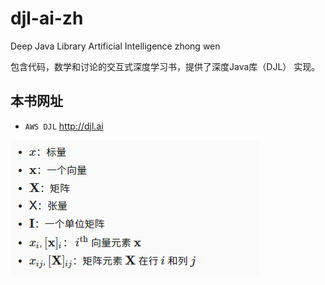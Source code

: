 # djl-ai-zh
Deep Java Library Artificial Intelligence zhong wen

包含代码，数学和讨论的交互式深度学习书，提供了深度Java库（DJL） 实现。

## 本书网址

* `AWS DJL` http://djl.ai

![Image](data:image/png;base64,iVBORw0KGgoAAAANSUhEUgAAAY0AAADaCAYAAABaWx4qAAAAAXNSR0IArs4c%0A6QAAAARnQU1BAACxjwv8YQUAAAAJcEhZcwAADsMAAA7DAcdvqGQAACn0SURB%0AVHhe7Z09axvN18afj6IvsaUw3IZAXFngwiJFROAWBP6CQBA3GKUIchGRwoiA%0AEQGjFEEpggwBBQIKBJQiyIVZQ4wChjWkEBhUBLYIpDnPmdlZaXY1K41eHFn2%0AVfywtTv7vnuuOefM7vm/P3/+EAAAAGADRAMAAIA1EA0AAADWQDQAAABYA9EA%0AAABgDUQDAACANRANAAAA1kA0AAAAWAPRAAAAYA1EAwAAgDUQDQAAANbcOdEY%0A/OhQ57RPvmEeAACAydw50egepCj1uEn9cJo/oMEggV/RZf/8bFI+laL0dpay%0AD5LIUJrb5I/70WUBAOAWcOdFo3+cpxQbeSMH3ejySjSqJ9q0MbpU5TYQDQDA%0AbQSexiwo0cjt1ah2mESJchANAMAtZc1Eo0eNRw6lnAI1L03zkwh6/2OexKzi%0AgfAUAOCOs2LRGFD3sEjZ3SxlNtKUO+iQ971J5YcZym5vUvZ5mzy9/aBNJWXw%0AS58G2nqm44scxVWbymL5R3Vy4/mLJHzz+gAA4C4yl2icn5/Tzs6ONN7ir/ht%0AajcZn7oHWSq87QUjmS4alJWCkGcvwqPW0zT/71D1NLrc4KJLnROPBto0a85q%0AtCW34VDh2Bt6DhHvI4b0GCzaJQGPAwBwm5hLNELBCBG/Te0mIgz4w8bIkwgN%0A+n6HvQL2KBz+f7tK7tJ6+j51XjjBPjsOOakcNS70+X1qPuZ58eS3zmndEI5K%0AgL2kufImAABwg5lLNHTBCDG1m4gY6qoNafXeB6OYrq1nftWiYmqLtu7z/j5u%0AUvt1hlJPW+yx+DIM5eui8WtA3oXhXY6TKu9jlbraNFNifaFkOwAA3GBW52lE%0AGFB7T6wrG+v9Lwuf3FcsEuzZNEKD7vfJu+J5LAROqkitq5Fo+F8ralpsPVI0%0A0pTRPIrMBi/jbEa8DDkNogEAuIWsMKeh06WqCEc5VXKH04QH4GttFuC0Rhn2%0AMqonIo+iG3QVspIehx6ecqnGHknunRddD0QDAHDHmUs0loF3XODefIoyR71o%0APkPN97+UyZHGPLrcfIlwl+qHwbojoiFDVg5VvgpxiuY0vHc5St2vaSJmBqEo%0AAMBdYkWi0afWEza2TpZ7/33q7KsE9UuVhL7qUGXX8C7GAkNuQ0ZGnr2Ol1sy%0AZBUk42OJcDmay9He/u5T+/nIm4h4FTFPI6BM7X64LAAA3A5W5mn4JzXK3WNj%0Au52h/JFL/dM65Tcc2txlg/uoTM0fptAUewy787zcN2IkGgPqvStT7TTcTkw0%0AxIuEe1VqX0wOkcHTAADcJVYmGqti3Mj77OnwNOnBOJR/H8tjCPCeBgAASO6c%0AaIjhtGMJ9vBLt/Gv2gIAAIhw90QDAADA3EA0AAAAWAPRAAAAYA1EAwAAgDUQ%0ADQAAANZANAAAAFgD0QAAAGANRAMAAIA1EA0AAADWQDQAAABYA9EAAABgDUQD%0AAACANRANAAAA1kA0lsFlh5qfZ60mqLhoUmmvQvWv+IQ6AODmA9FYGC8o3rRT%0Ap55x/mRkWdlUjhoX5vljyDrlqljVWLVAxe6mLKU7qjoIAADLAaKxED51DzKU%0ActKUdhwqvO0Na5zb4VLtfoocrTb6VKRo5Kn50zAvRBWNgmgAAJYNRGNuBoFg%0ApDJsnH3y2Zhn2APIvXYTBaB/nJfV/GZiWH5WIUVjiwovalQ7TOBFgbZ4WYgG%0AAGDZrJ9oXHWovM3GdLtK3VVV2vvVo8bTNHsYOaqdjaoADr5UWDhSlHnWpJ5h%0A3wLRqFBbVAmcCm/j3yTRQHgKALAaViQaXaqGPWkNYeTGe+OxUMxZTfaiRW+7%0AdqZN/0v0v9Yov8Hb3y5R61JM61P7ORvqI1fO9380qCjmb+SpFktuB8fGYqdN%0AS6Yf5EriogEAACtkLtE4Pz+nnZ0dadTFX/Hb1G4SvuhNX7ao5AgBYP4pU/uK%0A5121qfyPMMpV6vSDXnc83NM/61Dn7C+PNrpoUfkhexfcy88+b5H3O5xnMO7s%0AiTRZSERvP/24Sm2V5F5INKSHoc7VjMDjAAAsi7lEIxSMEPHb1M6GIBcQrMd5%0AUqXqE4dSToGashe/RBYwuvljIVAetfbL1Pw+iK072SMYfG9SeZ8FRv2OiIZK%0AVo9vL/SszOvtfyqbQ1ImlPcDAADLYi7RGDd0KWM7W7zjguyVB+sKEsumdgvx%0A24/lDGbAN6xviH0YaVw0YqG3yLQE0RDreNyk/nCaqZ39PgEAwCys3NMIGFB7%0AL1zfNYnGtbEC0XA2Ix7FpgjxbWTGp0E0AABLZmU5DR09RCW5jvDUtQHRAADc%0AHeYSjaVy2aQCGzjnSZM89b8Ujsf829SeWUkiPJFFREMda4TJojGO/fYBAGBR%0AViYacvRUv0NV8c5FOHKKpw8+l2lTGdDMQYf68ZzCiofcjrNETyOCab0u1TVv%0AIuJVxDyNgDq5kXUCAMBirEg0xt/TCEYo/aHuQXS6Pk9y1aaSfE+Cje+qXu6L%0AMKdoTAWeBgDg5rH68NTas0zR8Kmzz+saCqZDpU9qiC/e0wAA3AAgGn8TXwzh%0AnTIyTLYJ8IcvEAIAwM0AogEAAMAaiAYAAABrIBoAAACsgWgAAACwBqIBAADA%0AGogGAAAAayAaAAAArIFoAAAAsAaiAQAAwBqIBgAAAGsgGgAAAKyBaAAAALAG%0AogEAAMCalYlG8Jlw86e8g8+Hq0+OG+ZH6msAAAD4a6zO0wg/Af5DK/Eq+K9J%0Anvp8uKzud1KT9cNFOdie+mR4pJLfwnSp4mxS5Uvsk+XaJ8rHGbUdKxq1UabO%0AsDiUT91XWcq/aFM/XC8AAKwxNyI85R0XyBkaXofKoQH33aAcrKMb4iVz0aBs%0AKkuNi+j0iZ7Q4+ZQBKRoqAJM7ustSj1oaLXNu1RlQdx67arfAACw3tyQnEaf%0AWk+ckVF2StS+4l76QYZ/Z6h6MqVw0QKYxaFKTcvSrCPR8KjxUAhEOzGspoNq%0AegCAdeTmJMJ/tiJhKmc3K8NSGTbIvqm9zlWHysIjmbluuDL0hy57O1GRsK3n%0APRQN9lhyqZzmsfjUecFCqHklAACw7twc0WD6H/QwVSACrk3+4qxGW3KZLaqd%0AGeYncVrl5QJDHxeJ5PBUnpo/R+sIRcM93KLU0xYN1PRARByqfPWp/6lM2Qd1%0AcsN5AACwpswlGufn57SzsyONqPgrfpvazc6A2nt6mKpALc1AT6J/1qHO2eyj%0Aqvo/POnJmEWjQm09Af69QfkE0fhzKeaFnkZwHM6TlvQybL0WAAC46cwlGqFg%0AhIjfpnbz4L2P9vBDw2tquzA/m2zoR9vSyT82GHrZPkE0+H/pbex3aHBSpbRh%0AnSMgIACA9WQu0TAZQlO7mbkMjLizkY6Mpip8uK73MvyhF+G+yVHqPhtz9bv3%0AbnbR+MNikXKq5LKn4f3oD9fdexv3Wq4vsQ8AANfJDfI0XKrJ4bXByKnOfjRM%0A1bw0LbM8ui95O/crw0T6rDkN8b//uaREYzRfgPAUAOC2cENyGuHw2i2qfFO9%0A8F8dKuujqZ40tfcflg0L1n21nf2OluOI5TQU+mguKRov61R/wH+dTSq862nr%0ADYBoAABuC3OJxrLxT6rG4bX+t4oaFSVwqHDsRZbTmTcRLpGjr7JU/yzCT0E4%0AzNbQR8JTki5Vh/ucDD6FAgBYR1YmGvITIYJ+O/Ao/ilT+yf/1t6z8AcetZ9v%0AjoytCFP9UMvpQ3HnHXIrUd+4UsNlvbc5uZ3qwbyioR2bYjynwSz1UygAAPB3%0AWJFoJH+McGSAJ/fYIz31qzaVNnj6zC/3hZ8wyVD1NPx0CW93r0ldOYrLHJ4S%0AhB6RSTTiIDwFALgt3Ijw1MpgDyXLAmR66zww9FGhGjFKhnufalT7lBw2E0A0%0AAAC3hbstGn988s6Cl/vM85eE/GIuhtkCANafOy4aAAAAZgGiAQAAwBqIBgAA%0AAGsgGgAAAKyBaAAAALAGogEAAMAaiAYAAABrIBoAAACsgWgAAACwBqIBAADA%0AGogGAAAAayAaAAAArFmZaPRETW7xxdjEUq4eNR4GX5U1fYV26fwO6oVf+3YA%0AAGCNWaGn4VHziaoD/ni8lKv7WpR/5Xlz1MiYxPgnz9Uny0+q/H+0/rfcx6d5%0AKr3vRcVEtnVoczdL2QcJ7G6Sw+uvnmjLAQDAmrPa8JRWBzzz2h1NP6vJ8q+p%0AVGaOSnxTkJ8pDwgq6iWLRlCgKUeNi9E0iVFgYvwUpWMhGgCA28XKcxphfXAh%0AENUTn426S9XtQEhybycXN1qUSHGkmBAE+5VQl1y23aLCixrVDhN4UZAlaCEa%0AAIDbxI1IhMu63EI4titsbIOwlPNkPGQ15Io9FCEsc4WugtzFJE9jcFqjHHtA%0AibkU2RbhKQDA3eNGiEYkvyFITI4rzmqyFy96+zOHr1TYaLitmGjU31VokwUh%0A+6pLg/iyAABwx5lLNM7Pz2lnZ0caXfFX/Da1m4lBm0rKkGfe9MxtNPpnHeqc%0A9Y3zJnJaZQ+gQK1+OE15Hp8rUjQa3z1yv/Wor7yRIT63lcKiC4498DgAALeB%0AuUQjFIwQ8dvUzh6fugdqtJRgySOmIkjDr7wLwZjnYSZ/PBKo/qeyOSRl4khL%0A8AMAwJozl2iYjKqpnS3DZLhTosr+llyf86RFfUPbRYkkv3VUeErkNGSb+zVy%0A420Ucv7jprZ/fWo+5v0/6GrtTNMAAGC9Wb2n8atLlftiPQ6Vv/jydzB6KmHk%0A0oJ4b7ORfTeOnrpoUG5CvkSKhrMZ8Sg2xdDhjcz4NIgGAOAWseKcxoDae0EC%0A3NnvDEcq6cNwl/6ehoY0/v+qUVq6aKi30Z0Xo30aWw6iAQC4g8wlGsui/0G8%0APMeG1SlTJ5LD8Ml9NfmN8LkT4Rru661RmCkiGixcX8q8b/x70iiuIQhFAQDu%0ABqsTjcsmFURPPAxLjbVxqaZe8nP22tHhr4sMudXovuR1hB6OJhr+VY96l71g%0AGPDjBnm/9eVcqmveRMSriHkaAfXE3AgAAKwbKxINL+iZC0HQwlJjsLAEI5ti%0A+Y2rNpU2ePpCo6x6bPxTtKU+X+J/LsntbN5Ly9BTUWxP5VecRzVyB6Z1hMDT%0AAADcDVYanloJQy+F2ShSS4afWMT+TVH6YYnqn3s00D2Lqy7VnpaCMJX0RtSy%0AM4L3NAAAt4G7JxpJ/DKFyAAAAOhANAAAAFgD0QAAAGANRAMAAIA1EA0AAADW%0AQDQAAABYA9EAAABgDUQDAACANRANAAAA1kA0AAAAWAPRAAAAYA1EAwAAgDUQ%0ADQAAANZANAAAAFizItHoUtXw+fARowp6NxXvS5PaFwPjPBOD7y2qv3fNtUN+%0AtKn2rk3ePLVB8HVeAMBfZGWehj8Y0IBpv9DE4t8G9dT0xMJMNwFVHCrzpmee%0Ab0IuEysmJVEFnLZrkyv8+R2qbGxS+ZMmVLI2SJYaF1q7ON8q5NyrxMrpjs6/%0AET9sNy7uab1ols/zH+Sp8nmxsrsAgPVh5eGp7oFmlMJ63TeZsJrfRpocp0CN%0AH/Y9fe99no8z6kUFddJzkw0/M/hYpJTDxn9o0AW8L06Ksm/jQjTCe5ul1IMG%0AeZHpSqg0MdDJH4ciEIhGUEDKpdr92LZOqrzvi5XcBQCsFxCNWRgEghGUmfV5%0A3zNsyHNsNCcIx8+wZK0dI4OtIXr0bLAzojStr3sFfeocVaj2yaW+5in4w8qD%0ACeJw0LQsT6uJxkWDckIgPtkcD58f4/oAAOvOWojG4GuZMjw/w0ZuVWEr/0eD%0AihuqXvgw1DOgzgsWjlSGSsc9874p0YiUezVNUwbaJBre2xxvo0itK/ZMjoW3%0Aop0zA8P1hob+TNVkH4qEbU3zkWh473gfHmoeiwiXsZdjFDkAwK1lLUTDfb0V%0AzL8/Je5/Hfzm3vxhntK8/cyzFnmiF99vU/lBluqnoo1PvXdFOT/9uEadvras%0AYEHR8E+rUjDHeu9+3Lvx2cuITnNf8XmThj4uEhPCU5FroETjWxCaKn4c5VOk%0AiMhwWZ/az7OUPWIvaLgcAOC2MpdonJ+f087OjjQy4q/4bWpng1V4ig23+7VD%0AbtwgXzPexzLl2LtIOVkqf9Ri+Qaj7/9oUnnX4eNIU/6gHYiL1nZ4jFOIiMZl%0AS3o3wbyRaIg8SMqpRgX0pMptYvkFPm+9SyEkCaLxoj0MaQl6b9mLMYmG9DR4%0AXuhpXLWp5DhU+CD21dZrAQDcBuYSjVAwQsRvUzsbrjOnEVn3TKhkNRvt8n6T%0AeoPYuo2egoAN73GZyh8mC4ytpyHEIb1bpeYbEZLSPI2LBmXFPl6Gy4Zhq3Ik%0AUZ4cyspT3mDoZfsE0QgT4eUvAz6vacM6NSAgANxa5hINk6EwtbPhOkXjz69R%0AL3pWJuZOEkXDwAKiIUJOIqkdGH9NNPwOlblt+csoHNV9aTh/w6S5S/VHKdp6%0A1VW/e9SYWTSCa+W8ctnT8KjXD9fN6/qX16V7LfO8bwIAWAtutadxbcwhGvr5%0AmoQpsTwmGn88arKh3hKjqdTvxgP9d5wuVXjdWy/DgQQz5jTkcfrUfqZEYzhf%0AgPAUAHeJ9chp3DRmEQ0TMy4/Lho+dfb5fO1x7178HrSpxOvTPY8I8iVAcY4d%0A1cac0wjQ1xGIRuVNnbL817kn3kvR1iuBaABwl5hLNJaJlWisKBGeiKXRjxzb%0ALMTOw7hoiGG42dFoMvmSXYna8dyLwj3cotSDOrXFy4VOgVo/bQ19NDwlkQn3%0A2P6OcfM/AwMAmI+VicYsnxFZ6ZBbE7aeQlJO5XtDLl/5bJgniXoMJtHwf3rk%0AqXZSQJIEV+1rMFzWo8ZD9hieVKk6r2j8FkN79X015DSYVb1PAwC4XlYkGoEx%0AGvVM40R7qoPPpeA9CTZyN8IYrSo8pZYznzOdUGA8aj5x5BvsrhpV5bOnUHrf%0AnRCeEoSiZRCNMRCeAuAusfLw1Fryt0XjU5myD+rsZcV7+UkERt99zR5IKsPb%0AiXouExPhgqHX4lH7sEbtid/FgmgAcJeAaNxmfnnkypf7DPOWiAw1YpgtAHcC%0AiAYAAABrIBoAAACsgWgAAACwBqIBAADAGogGAAAAayAaAAAArIFoAAAAsAai%0AAQAAwBqIBgAAAGsgGgAAAKyBaAAAALAGorHmDE4a1Po++r6Ue5SlTSd1cz4j%0ADwC4VUA01hzx2fTSJ1ErYzRNFn+CaAAAroFbLhrBZ7vT21nKPihTe9bKf/02%0AlR/wstvpG1uKtnvgQDQAAH+NOyEac9e9CBElTm+iaFw2qeCEopiVlQDF9KDM%0AbI4K+2Wq7ucpvZGj+plh+WlcNKm0V6H61755/hqAz7YDsFwgGjbcCNHwqfsq%0AS04qTZVvPv0ZdKnxokBbqZTZ02DRaPwQvz1qinKs+52Zqx5673LBeiYWYdKQ%0A9cMd2twNRMzI7iYfQ8I1SSqPa8SmTggKRAGwbCAaNtwI0RDG36HURpFal2qa%0AqgA4OTylDOdemwZam+m4VLufImcWsZGiES3VO8aEqoWB2FkSux5BSVxDuwnk%0Aj9fXgwJgVUA0bLip4aklisY8RnesBy9FY4sKL2pUO0xAeUcLXxMr4GkAsGwg%0AGjbMIRqDr2XKsHHMsMGaNSxkjS4aF+1h7mF+0ahQ2xgKitOjhgh5GUVjgfDU%0AgsziqcDLAGA+ViwaA+oeFtmQZCmzkabcQYe8700qP8xQdnuTss/b5BmXsyUm%0AGsrIRg1IEE4ZNzhV6obrmUM03NdbwXoWHsU0oM5BTp6P9G6Z2mFoStBvUYG3%0AUfzIovGtQpmjnpw+v2hoxzyRdenBz7efRvER6zDcPxAfcNeYSzTOz89pZ2dH%0APjTir/htajcZnx/OLBXe9oKe+EWDsvJBZCN+6VHraZr/d6h6Gl9uFmKiwduU%0APeWTmvQC5IP/qE6933/I/16nHP92njSpJ3vTWqJ1nvDU7z65XzvkzjrMN4JP%0A7qtM4K1cBgbLeeVG5ncPc5TeLlJpLxAU8XJfZkMcW5oy/6tQ5bl62c9hEX6Z%0AnJ9YSDSkh6HO54zIa2MUcxtU/mTR7cePTybk+R7cc1S7TSrLkWkDaj/f5N8Z%0AqrJXJ+8l37A8ALeYuUQjFIwQ8dvUbiJnNdp62Bh5EuK3WJ9IvA7aVBKGbrtK%0ArvZQDi661L20GTUTEheNEd5xQYZJxP5nXtSosh1sr2sanpkgGv2zDvWuotOW%0AylWLik6FOnwOBh+Lcl+vq2cbEY1EIx4muc09+P6nsjkkZeIoKn6R8Nf3htx+%0AnjsUwTQVDnvB3pLejjGJoP+zS80DMdQ4T9UPvA4x3e9T512NGrMMH/7Vpaq4%0AL8SxOwWqvhL3jEOFY8/cHoA7wFyiMW5MUsZ2E/H5odcMtPc+SMQmG8Ue1XfZ%0AwD9rz9DjTxaNwNPJjI6BjUJTD/3omETjV5vKjkM5Nn7XlrP4LYypEEmPGg/F%0AfhapdU0iNS4asVFQkWkJoiHWETlPpnbmZSMor6ryLZxmsYyAlyuKFzHlNWVP%0AayhSGfmuSumoPbvIq3dhwvvkWnNUAKwBq/M0IrDbvyfWlbV/J8CKSaIhYCHa%0AUccxq2j8TS4aMnQ2z7sWtixNNEQYTPMoZGhsIzM+bYIA+F/KvC+8reH1sBQN%0A4bH89Mj91qTGyxLleVvF/Qa1fyiP5Gebqo8ylD9oUW8QXzaZwadScI8wEA1w%0A11lhTkOnS1UZd69qSeOwl623m5XJoqGHqCQzhqf+Fu6hSKo7VPnK50N4H9fw%0AhvNNEg3xaZToAALz9nwtdNn/WqWiGpklr6Xaj2F+R9t+/lGWnI081U+jQ5WN%0A6CEqCcJT4G4zl2gsg9BgyxE/ej5DzRe9TedpS8aj/ZMaFfeKlHNmeDtZkiwa%0APgtBOCS2r/4XRmHrpaEnGRMN70OJiv8VaGsjyDdE2oYsJREuCF6yC42oEJDc%0Au+UbrXHRCI2kzmTRGMe2ncavDpVZVLYO9ZyHaT1szDf4fviufl90qPmZz/fl%0AgLzTLp/3oMMROa6BRz11PbzjMlU/T8tveNR8wgImvVD1f3gekrxSAG45KxKN%0APrWe8MPnZNmg96mzrx5GNthy/lWHKrthuIiN5iN+6M9EiCZD1VPN+5AfFJz0%0AIcK4aKiE6w8VpxYjp5TR770Rn8wQBoF7ku+DBKz/Wy2ni8ZVi0pihNWXCjls%0ATFp6b1xjaUNu1bBaeW5EfH27YvaGFmSqpxHBZMRdqmu9+RCTpxFQN5wXMWKJ%0Az5tTonYk92DYns/iktqiWuSbWj71jkvcAeBrqEbljY7LJ/coT2n2OvKHHeqH%0A19aEHD3F96XMeW1SOXx58orvt394P8T1YK+00xftFvWGAVgvVuZpCO8hd2+T%0AstsZyh+51D+tU35DvRj2qEzNH+HDGISpZIjmYYN6+nosjdtQNAw96GCeMkrG%0AeYwuGjI8xKL3lHvDzzuJ7z4MPpfYQC0jBq6G1W5sUma7SI3heVkuEdGYikk0%0ATNi2YwY9aj4TRpo7BifxY1Tredaifjhy6luVvVMWbdVhGFy0qfY4zQIVDTuN%0AHRd3NCq73EmZEJ4ae08jvPbiPtCn6/MAuCOsTDRmgnuVFYd7jx888mPvTzhq%0ASGqk/ZCYaMxLLDwVJKaF18PeyC3paU4XDZ89Qt1gap9kNxlTS+S1Yc+yvJ0i%0AZ1fvLETpfywGXstwWYeyr5Qg/+pRYy9PpaORBxHkgUS7NGX24y82Dqj3rkTF%0Aw+7EFx4BAOOshWjI0Sv3y9T53qLSo9DbGFD7P4dybyfF969HNGToSXg9p+wt%0A7Sd7G2uFGAI9TQBlm4Bh6G5Z/Lod4gvAbWc9PI2zOmWdDOWelqhxphmXqYbr%0AekRDhp7uZ3l/qtRBQhQAcIdYD9GYm2sKTwEAwB3lTojGbS73CgAAf5NbLhoA%0AAACWCUQDAACANRANAAAA1kA0AAAAWAPRAAAAYA1EAwAAgDUQDQAAANZANAAA%0AAFgD0QAAAGDN3RQN+Yl0Vc3t+Sw1x5PpfyrLOhGiUlxynXMAAFhv7rBo6J8B%0A71J1+MntcaQIJH7+O/o5cVGLAaJxDcjCSLN+CXd513Ua/k+XumEt8ln47S9Y%0Ab2U53JZP/IPrB6Kh8OUnv8NqbaHhyFDthKeLeh2i+NLAo+Z/wfTq1776THj0%0AYVu9aPA+/pum3LtedLrc/+Cz5uOMjiGoqxEePyNK7P4Yrcd7X6Ts08aw4qER%0A7RPq07EzVrIw0hzf/1rWdZ3GeF1zG1QJ2Yd16okvNkthnMCkcy4Q9cxlgakK%0AdSe1Fdu5dKnzsUGVvXxQR93JUPmzRc30ifeRIH7eAuGe5ZkQpZizTorSptLL%0AYOVANOKIB287NC7MwwZ5al7/Q1DXfFINj5WLhiyDmqLyl9jDm9ijFozOhRQN%0AZZxlHZNUWStyFXwAMrUXL2oUZUx4JhK7DhP3MwGbyoALXteJyCJhKcrOtLxH%0Araei0mCRWurz+mMVA2NMva8u+L4WxvZpa3hsY4h6/LL8bp4Kj0ShqiI1L0MP%0AKckz06pjTr0+4noGwhLUXJldNLz3eb4eaSp+XGXnCyQB0TDgn1Ypoz0Imddu%0AUJ+bH0jnSTP5gWRWLhr8UAsDGH2Q+aE/Fg/7pNK4ASPR8KnzgnutLBDtKcZM%0AcN3HPK+nobPIddWZTRRHDM/RoEcN4WFsl6i9wnoswXHoz4Ey8G+DGvmSzxVu%0AY7pvXKrdTxBK+XyFJQlmFw1ws4FoGPHJfRUNZ2SF2+8UuFdmaj9iOaLBRuWR%0A3faiKEPPPc2B7BHGe4gziIYqsVv5OvJYvHc5St3n8zYtTLIgMxllGy9jyPzX%0ANYIefrvi8/QPi85+e1S/PAl53oKKk+nHdXIH4jd7HPslqn2e08tZgETR0O/f%0ApPtGeCypLDUuYtMFEI1bzYpFY0DdwyI/uGLUUZpyBx3yvjep/JAf5u1NObLJ%0Atvc3E1NFg/HdaDgjJWqUT7/xlyIagzaV1HaHdbht6LeowPspDb1RNPTjGaEX%0AqQpFw/1YjMboVQgm946N22l9vvokC7AMT0My53VNIjC8uajxjBhNA8Pkt8/H%0AxSLGotWaIuYTYeGqPuJn6F566jMjz+Pw2GM8zsv9thGNUQ12HScIKc0lGgNy%0AjwqU2c7Q5sYmFY5c5DNuKHOJxvn5Oe3s7MgbRfwVv03tJiMemCwV2BWWN8dF%0Ag7LyxuMb9FLFe/kmrJ7Gl1sCNqIh4N5UJJzxavqNvBxP4w8NLrrUOfFmrj8+%0AuFDLGEUjT43veu+3TRU+LpNoeAMWifvOMDfivmbjtl0lV/SWEwxJaCBGRsQe%0AuQ/K2JjmT2Omcz7HdTWiQlsyzKVPnyYaCu9Y5FIy3C4U+egxjWESTSmCwTpE%0ALmDqMxMm25WHJHJW7X54P/A03s5U0bjiTo3oQLxx1XLM9wYfs9r2zKIRiGeG%0AvUZx73ZeiP1iIf2LnRJgz1yiEQpGiPhtajcR4d5qycjA3eX17XfIFz1tvimH%0ARkq1EYa0exlL8EoG1PvqUn9qzXCFrWj86rLhHB2nHF1zatr+CKNo/O6T+7Vn%0AFAD/ko/pYgZvYiLJRjvPvchxQx+0N4mGTIQLb+MBX6Opxny03mC0UkggSqkX%0A7eG0tjAI/zaoF2kXJk1jXPWofcSe6EaWiked4Pr+5h7pxzrVP5rPpxVzXNcx%0Ahon1yvh9ZCEa3ocipeW21X1oHJUUnL9RjmF8H8U1cl7wM8PPQOupWJ9JzA2E%0AzxszyucYDLxBNGQHwqloAyT4un8pc7sStUXIbVbRECK+HXq1YvSf2C+1rnhb%0AsHLmEo3RwzbC1G4iIi78a/Q76CVNurl6VN/lXt2z8ZfxBp/4wXGyVLN98K1E%0Ag3s/L4ULnqa0GJIYHmtMyOKYRMP/XOb9y1H9LL5/LtXuBaNdFg67KIZG+5N4%0AiIORMfL3F1NCc7JoBOdJ9Pi4F/uDPZhw3So5qnst5p46G2dxTd+P4vVWYSY2%0AyLVHmyqh79DmrijXGyBDFwdN6v6c0cgPme+6RvilEtly2eA+mhj2kYT3G4ve%0A6xwfm8OGUuzHpPvQwuAKz0HsN3vqObEdkc8ytYsQCoyAe/gsfqKX79uIxmng%0ApeXftKh51CZPiv1o0ITc9qyiodsCNfov9a/9wATwd1mdpxGBe6B7Yl0JibVl%0AYyEaYripMFoy9BA+kIrgATMvt6zw1KIEIswPe5jgnRD+SBSNH3XKmsIEppCF%0ACRVyrHwbTbMSDcbve9Q7abNhKlORxSK/V6PmiRd4JMJo/5eh3H916swYwpj3%0Auo5QBnejSNWX4hyr+0h/x0KGavi4P2vThl4Ci9ZhkcofPfJkPmRB0VDIQQrc%0AdmyotQH/W4W9jCLVDtX2ZbhO5Haa00VDiN7HDnn9DlXkOyFFanyu8/GOQpkz%0Ai4YOb09cn614yA/cGFaY09DhG0uEoxzu7Q2nCXd93t7kFKaJhopVC+MW9na8%0At8FDGRDEkMeWY26GaGg9yTAEqB7+aE4jQA8NBaJRp/ozsXwwOGGs52opGnJd%0AsTCDSTR8PczxvUmlxxkVugn2QX7u5Z7o2Ue9juzjHGXYwxQGOFx+IgtcVx3/%0AZ488Pqbg+Az3UcRoJpO4/BBbgxsMfx2GjFjAjOE+gQqrCdHURct9U6bWpWF7%0AE6+1R+1najTaMLzELCAa7usgwW4jfmA1zCUayyBIAvLNe9SL5jPUfBEjdZSr%0A7Z/UqLhXpJx4O1n3RC7bVH5aouJDh7JHM/RMJoqGekt3bBgmTxcvton9FGzz%0A8lp4LSQqGh61eL+LT7YoLePOYTuf3COe/l+BtjbYqF6Nlg+ZNxEuuWpRUTx4%0AH9oydi8TvbMY+ohRVy/0hcedxNjQV48aD3l6LFwyLhq8/iebo7eRB11qc0+2%0A+6PPPXYt36Pv/+8+9dT0wbcald/Z5DcWu64mboxoqOdn61A8A0JAYs/JkD57%0A9GyU71fkMY5vf1bREM+mePdF8zIEvsjhdagn7+tZRCO816bfp2B1rEg0+tR6%0AwjcH9xKrJ33q7IteJP9+qQyPGNmxGz7c/BA84hv7TIQS9ISlmF7i3pHPy4uH%0AvU49tX758cBJHyKMi4aWhHTfBD3PcGTI0NCLuOtpPRbO6Kix+aMHRheNwccS%0AFY57Mt7rPBnlLUSIJMcPuC/DNw6V4p9vmHfIrUSMRBGGIej5SfEV5+2VyHHM%0AIxq8DnVuhhhyGnp+SorioTiPGaqd6dNNosHi8mD8OAffqtxJ4HPMYisFQTNe%0Anri+DncUnjepNylZusTrauKmiIZ4o13stwgDis5YZsLnN7z3JaopbypJNMLz%0AMMJ834Sf+5gc1ptBNML7Xgy+MM0HN4KVeRrCe8jd26Tsdoby7CX0+cHNb6jw%0Aw6MyNX+ED2wQppLjwh82hsIQGATRJnDNt7Qb12T4IsRFQxqk+IMiGD0swQNm%0AaiMYrSviaYgwwU/R69/intjIKAojLMIHwWc6TA+kS/V5Xjpjwp7f6N0D7r3t%0Acc/yc2B0TeEpaURVOGPquRNoBnxsHnsBnVdBordwPB42kqLxQLzYprZ92eTz%0Aow0T7Xep8TwrBzZEwk7xbYq3qsWw7EnhqSVeVxNDoxsf+WTMaTCxRPtweW1a%0AFEuDKwYOPExT+l6GMv/xMzK3p6S2N/WN8AH13gWjv8JhsqN5cexFIxiBlSJn%0AzGsFN4mVicZMqLeTCx88Nrix3h8bHZGE03vr4uNxwTBErZ3OxPDUYkREg5EJ%0ASjEyh/c7bjS6L9kwaR7Swly1qcg9P+MnMRINaEDYKx6cNKj2boohSBKN3+w1%0AiPDCRp5q38wekn/KnQV91BIz+lbSgDoHeSoetIYehBz2K9txh+IRi422LkGf%0AxbC4zx6HpaFcJkOjO+XchsQNp1k01Eik4XK6d71cxrcvhq53yNVHpl2xpyyG%0As4f37u8e1UXYcWouicVC5I/UMcQ9ThPuq+C4kc+42ayFaMge+f0ydb63qPRI%0A8zbCeboBk4YzKaar+GuiEXhBOe65iXBN+atuSMc9pGUw+L7A+wu2qJ61cb/9%0Am/Gp77+C/JzIAgYuaXk5PSAxob0M5tx//6dn9U5UGNZMvB8uO1Q/rFFTDkUP%0AnoeUg/czbjrr4Wmc1SnrZCj3tEQNeYOF81Q+Q39JUDDthv5rojGg9rM0be3m%0AuPfcie6jzGdsxYQEgLuCymuyZ5E56vJzI0Zhpan4wXIkHFgZ6yEaiajeuhw1%0AYpqfwF8MTyUReEhFahlGTgFwF+h/LNKm49DmvU3a/F+VWt/RgVoH1lI0RBIu%0A+6BG7a9V2jK+aT0FKRorKPcqPiz3OEvF444cWmh6ux0AAG4yaygaYiRVlpx/%0AtiizXaDqlzVyZ8VIKhaVrftZyu01yF1B8hYAABZhzcNTAAAA/iYQDQAAANZA%0ANAAAAFgD0QAAAGANRAMAAIA1EA0AAADWQDQAAABYA9EAAABgDUQDAACANRAN%0AAAAA1kA0AAAAWAPRAAAAYA1EAwAAgCV/6P8Bl/1ORJupVMgAAAAASUVORK5C%0AYII=)
